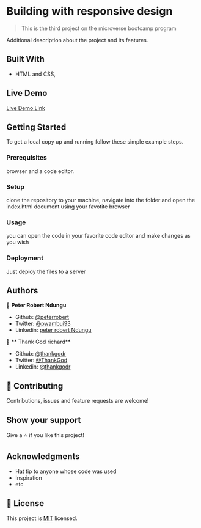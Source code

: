 # Building with responsive design

> This is the third project on the microverse bootcamp program


Additional description about the project and its features.

## Built With

- HTML and CSS,


## Live Demo

[Live Demo Link](https://rawcdn.githack.com/peterrobert/Building-with-Responsive-Design/236c9f8186f9676f2b45c60559b96ce8ea0150c9/index.html)


## Getting Started

To get a local copy up and running follow these simple example steps.

### Prerequisites

browser and a code editor.

### Setup

clone the repository to your machine, navigate into the folder and open the index.html document using your favotite browser


### Usage

you can open the code in your favorite code editor and make changes as you wish

### Deployment

Just deploy the files to a server

## Authors

👤 **Peter Robert Ndungu**

- Github: [@peterrobert](https://github.com/peterrobert)
- Twitter: [@pwambui93](https://twitter.com/Ptahwambui93)
- Linkedin: [peter robert Ndungu](https://www.linkedin.com/in/peter-rob-ndungu/)

👤 ** Thank God richard**

- Github: [@thankgodr](https://github.com/thankgodr)
- Twitter: [@ThankGod](https://twitter.com/aulbytj)
- Linkedin: [@thankgodr](https://linkedin.com/in/thankgodr)

## 🤝 Contributing

Contributions, issues and feature requests are welcome!

## Show your support

Give a ⭐️ if you like this project!

## Acknowledgments

- Hat tip to anyone whose code was used
- Inspiration
- etc

## 📝 License

This project is [MIT](lic.url) licensed.